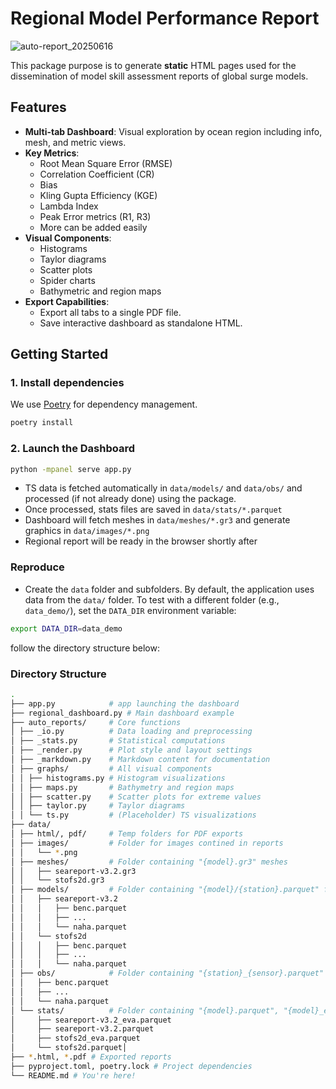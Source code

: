 # Regional Model Performance Report

![auto-report_20250616](https://github.com/user-attachments/assets/fe479755-25c7-4b9d-a9fd-56f1965e0549)

This package purpose is to generate **static** HTML pages used for the dissemination of model skill assessment reports of global surge models.

## Features

- **Multi-tab Dashboard**: Visual exploration by ocean region including info, mesh, and metric views.
- **Key Metrics**:
  - Root Mean Square Error (RMSE)
  - Correlation Coefficient (CR)
  - Bias
  - Kling Gupta Efficiency (KGE)
  - Lambda Index
  - Peak Error metrics (R1, R3)
  - More can be added easily
- **Visual Components**:
  - Histograms
  - Taylor diagrams
  - Scatter plots
  - Spider charts
  - Bathymetric and region maps
- **Export Capabilities**:
  - Export all tabs to a single PDF file.
  - Save interactive dashboard as standalone HTML.

## Getting Started

### 1. Install dependencies
We use [Poetry](https://python-poetry.org/) for dependency management.

```bash
poetry install
```

### 2. Launch the Dashboard
```bash
python -mpanel serve app.py
```

 * TS data is fetched  automatically in `data/models/` and `data/obs/` and processed (if not already done) using the package.
 * Once processed, stats files  are saved in `data/stats/*.parquet`
 * Dashboard will fetch meshes in `data/meshes/*.gr3` and generate graphics in `data/images/*.png`
 * Regional report will be ready in the browser shortly after

### Reproduce

 * Create the `data` folder and subfolders. By default, the application uses data from the `data/` folder. To test with a different folder (e.g., `data_demo/`), set the `DATA_DIR` environment variable:

```bash
export DATA_DIR=data_demo
```
follow the directory structure below: 

### Directory Structure

```bash
.
├── app.py            # app launching the dashboard
├── regional_dashboard.py # Main dashboard example
├── auto_reports/     # Core functions
│ ├── _io.py          # Data loading and preprocessing
│ ├── _stats.py       # Statistical computations
│ ├── _render.py      # Plot style and layout settings
│ ├── _markdown.py    # Markdown content for documentation
│ ├── graphs/         # All visual components
│ │ ├── histograms.py # Histogram visualizations
│ │ ├── maps.py       # Bathymetry and region maps
│ │ ├── scatter.py    # Scatter plots for extreme values
│ │ ├── taylor.py     # Taylor diagrams
│ │ └── ts.py         # (Placeholder) TS visualizations
├── data/
│ ├── html/, pdf/     # Temp folders for PDF exports
│ ├── images/         # Folder for images contined in reports
│ │   └── *.png
│ ├── meshes/         # Folder containing "{model}.gr3" meshes
│ │   ├── seareport-v3.2.gr3
│ │   └── stofs2d.gr3
│ ├── models/         # Folder containing "{model}/{station}.parquet" files
│ │   ├── seareport-v3.2
│ │   │   ├── benc.parquet
│ │   │   ├── ...
│ │   │   └── naha.parquet
│ │   └── stofs2d
│ │   │   ├── benc.parquet
│ │   │   ├── ...
│ │   │   └── naha.parquet
│ ├── obs/            # Folder containing "{station}_{sensor}.parquet" observation files
│ │   ├── benc.parquet
│ │   ├── ...
│ │   └── naha.parquet
│ └── stats/          # Folder containing "{model}.parquet", "{model}_eva.parquet" stats computed in auto_report/_stats.py routine
│     ├── seareport-v3.2_eva.parquet
│     ├── seareport-v3.2.parquet
│     ├── stofs2d_eva.parquet
│     └── stofs2d.parquet│
├── *.html, *.pdf # Exported reports
├── pyproject.toml, poetry.lock # Project dependencies
└── README.md # You're here!
```

